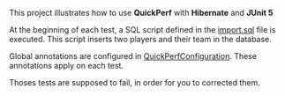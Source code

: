 This project illustrates how to use **QuickPerf** with **Hibernate** and **JUnit 5** 

At the beginning of each test, a SQL script defined in the [import.sql](src/test/resources/import.sql) file is executed.
This script inserts two players and their team in the database.

Global annotations are configured in [QuickPerfConfiguration](src/test/java/org/quickperf/QuickPerfConfiguration.java). These annotations apply on each test.

Thoses tests are supposed to fail, in order for you to corrected them.
